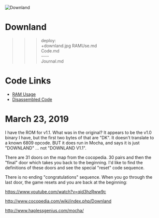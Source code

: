 ![Downland](downland.jpg)

# Downland

>>> deploy:<br>
>>>   +downland.jpg
>>>   RAMUse.md<br>
>>>   Code.md<br>
>>>   ----<br>
>>>   Journal.md<br>

# Code Links 

* [RAM Usage](RAMUse.md)
* [Disassembled Code](Code.md)

# March 23, 2019

I have the ROM for v1.1. What was in the original? It appears to be the v1.0 binary I have,
but the first two bytes of that are "DK". It doesn't translate to a known 6809 opcode. BUT
it does run in Mocha, and says it is just "DOWNLAND" ... not "DOWNLAND V1.1".

There are 31 doors on the map from the cocopedia. 30 pairs and then the "final" door which
takes you back to the beginning. I'd like to find the definitions of these doors and
see the special "reset" code sequence.

There is no ending "congratulations" sequence. When you go through the last door, the game 
resets and you are back at the beginning:

https://www.youtube.com/watch?v=qid3hzRww9c

http://www.cocopedia.com/wiki/index.php/Downland

http://www.haplessgenius.com/mocha/

